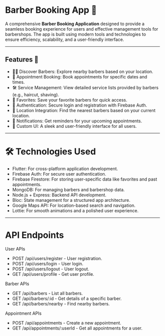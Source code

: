 # Barber Booking App 💈 

A comprehensive **Barber Booking Application** designed to provide a seamless booking experience for users and effective management tools for barbershops. The app is built using modern tools and technologies to ensure efficiency, scalability, and a user-friendly interface.

---

## Features 🚀 

- 💇‍♂️ Discover Barbers: Explore nearby barbers based on your location.
- 📅 Appointment Booking: Book appointments for specific dates and times.
- 🛠️ Service Management: View detailed service lists provided by barbers (e.g., haircut, shaving).
- 🌟 Favorites: Save your favorite barbers for quick access.
- 🔐 Authentication: Secure login and registration with Firebase Auth.
- 📍 Location Integration: Find the nearest barbers based on your current location.
- 🔔 Notifications: Get reminders for your upcoming appointments.
- 🎨 Custom UI: A sleek and user-friendly interface for all users.

---
#  🛠️ Technologies Used
- Flutter: For cross-platform application development.
- Firebase Auth: For secure user authentication.
- Firebase Firestore: For storing user-specific data like favorites and past appointments.
- MongoDB: For managing barbers and barbershop data.
- Node.js + Express: Backend API development.
- Bloc: State management for a structured app architecture.
- Google Maps API: For location-based search and navigation.
- Lottie: For smooth animations and a polished user experience.

---
#  API Endpoints

User APIs
- POST /api/users/register - User registration.
- POST /api/users/login - User login.
- POST /api/users/logout - User logout.
- GET /api/users/profile - Get user profile.

Barber APIs
- GET /api/barbers - List all barbers.
- GET /api/barbers/:id - Get details of a specific barber.
- GET /api/barbers/nearby - Find nearby barbers.

Appointment APIs
- POST /api/appointments - Create a new appointment.
- GET /api/appointments/:userId - Get all appointments for a user.
